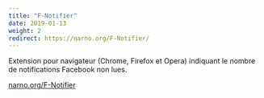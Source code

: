 ```yaml
---
title: "F-Notifier"
date: 2019-01-13
weight: 2
redirect: https://narno.org/F-Notifier/
---
```

Extension pour navigateur (Chrome, Firefox et Opera) indiquant le nombre de notifications Facebook non lues.

[narno.org/F-Notifier](https://narno.org/F-Notifier/)
